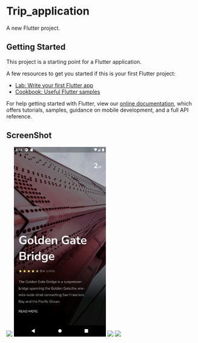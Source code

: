 # Trip_application

A new Flutter project.

## Getting Started

This project is a starting point for a Flutter application.

A few resources to get you started if this is your first Flutter project:

- [Lab: Write your first Flutter app](https://flutter.dev/docs/get-started/codelab)
- [Cookbook: Useful Flutter samples](https://flutter.dev/docs/cookbook)

For help getting started with Flutter, view our
[online documentation](https://flutter.dev/docs), which offers tutorials,
samples, guidance on mobile development, and a full API reference.

## ScreenShot

<img src="assest/images/screenshot/yosemite_screenshot" height="500em" /> <img src="assest/images/screenshot/golden_screenshot.jpg" height="500em" />
<img src="assest/images/screenshot/sedona_screenshot" height="500em" /> <img src="assest/images/screenshot/savannah_screenshot" height="500em" />

